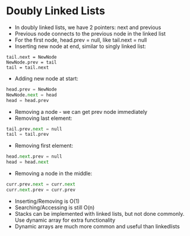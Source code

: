 # Doubly Linked Lists

- In doubly linked lists, we have 2 pointers: next and previous
- Previous node connects to the previous node in the linked list
- For the first node, head.prev = null, like tail.next = null
- Inserting new node at end, similar to singly linked list:
```
tail.next = NewNode
NewNode.prev = tail
tail = tail.next
```
- Adding new node at start:
```python
head.prev = NewNode
NewNode.next = head
head = head.prev
```
- Removing a node - we can get prev node immediately
- Removing last element:
```python
tail.prev.next = null
tail = tail.prev
```
- Removing first element:
```python
head.next.prev = null
head = head.next
```
- Removing a node in the middle:
```python
curr.prev.next = curr.next
curr.next.prev = curr.prev
```
- Inserting/Removing is O(1)
- Searching/Accessing is still O(n)
- Stacks can be implemented with linked lists, but not done commonly. Use dynamic array for extra functionality
- Dynamic arrays are much more common and useful than linkedlists